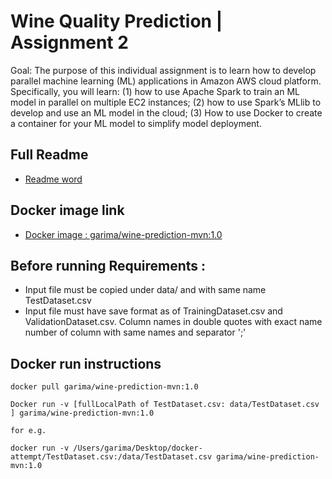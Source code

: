 # Wine Quality Prediction | Assignment 2

Goal: The purpose of this individual assignment is to learn how to develop parallel machine learning (ML) applications in Amazon AWS cloud platform. Specifically, you will learn: (1) how to use Apache Spark to train an ML model in parallel on multiple EC2 instances; (2) how to use Spark’s MLlib to develop and use an ML model in the cloud; (3) How to use Docker to create a container for your ML model to simplify model deployment.

## Full Readme 
* [Readme word](https://github.com/Garima-njit/Wine-quality-prediction-model/blob/main/winequality/ReadMe_doc.docx)

## Docker image link
* [Docker image : garima/wine-prediction-mvn:1.0](https://hub.docker.com/repository/docker/garima/wine-prediction-mvn)


## Before running Requirements :
* Input file must be copied under data/ and with same name TestDataset.csv
* Input file must have save format as of TrainingDataset.csv and ValidationDataset.csv. Column names in double quotes with exact name number of column with same names and separator ';'




## Docker run instructions
````
docker pull garima/wine-prediction-mvn:1.0

Docker run -v [fullLocalPath of TestDataset.csv: data/TestDataset.csv ] garima/wine-prediction-mvn:1.0

for e.g.

docker run -v /Users/garima/Desktop/docker-attempt/TestDataset.csv:/data/TestDataset.csv garima/wine-prediction-mvn:1.0
```` 


